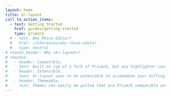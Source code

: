 ```yaml
---
layout: home
title: kr-layout
call_to_action_items:
  - text: Getting Started
    href: guides/getting-started
    type: primary
  # - text: Why Rhino Editor?
  #   href: /references/why-rhino-editor
  #   type: neutral
# reason_header: Why <kr-layout>?
# reasons:
#   - header: Compatible.
#     text: Built on top of a fork of PrismJS, but any highlighter could be hooked up.
#   - header: Extensible.
#     text: kr-layout aims to be extensible to accomodate your diffing needs.
#   - header: Themeable.
#     text: Themes can easily be pulled that are PrismJS compatible and tweaked to your needs!
---
```



